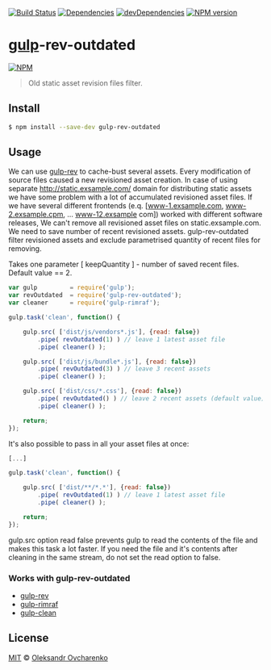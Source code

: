 [![Build Status](https://travis-ci.org/shonny-ua/gulp-rev-outdated.svg)](https://travis-ci.org/shonny-ua/gulp-rev-outdated)
[![Dependencies](https://david-dm.org/shonny-ua/gulp-rev-outdated.svg)](https://david-dm.org/shonny-ua/gulp-rev-outdated)
[![devDependencies](https://david-dm.org/shonny-ua/gulp-rev-outdated/dev-status.svg)](https://david-dm.org/shonny-ua/gulp-rev-outdated#info=devDependencies&view=table)
[![NPM version](https://badge.fury.io/js/gulp-rev-outdated.svg)](http://badge.fury.io/js/gulp-rev-outdated)

# [gulp](https://github.com/wearefractal/gulp)-rev-outdated

[![NPM](https://nodei.co/npm/gulp-rev-outdated.png?downloads=true&stars=true)](https://nodei.co/npm/gulp-rev-outdated/)

> Old static asset revision files filter.

## Install

```sh
$ npm install --save-dev gulp-rev-outdated
```

## Usage

We can use [gulp-rev](https://github.com/sindresorhus/gulp-rev) to cache-bust several assets. Every modification of source files caused a new revisioned asset creation. In case of using separate http://static.exsample.com/ domain for distributing static assets we have some problem with a lot of accumulated revisioned asset files. If we have several different frontends (e.q. [www-1.exsample.com, www-2.exsample.cpm, ... www-12.exsample com]) worked with different software releases, We can't remove all revisioned asset files on static.exsample.com. We need to save number of recent revisioned assets. gulp-rev-outdated filter revisioned assets and exclude parametrised quantity of recent files for removing.

Takes one parameter [ keepQuantity ] - number of saved recent files.
Default value == 2.

```js
var gulp         = require('gulp');
var revOutdated  = require('gulp-rev-outdated');
var cleaner      = require('gulp-rimraf');

gulp.task('clean', function() {

    gulp.src( ['dist/js/vendors*.js'], {read: false})
        .pipe( revOutdated(1) ) // leave 1 latest asset file
        .pipe( cleaner() );

    gulp.src( ['dist/js/bundle*.js'], {read: false})
        .pipe( revOutdated(3) ) // leave 3 recent assets
        .pipe( cleaner() );

    gulp.src( ['dist/css/*.css'], {read: false})
        .pipe( revOutdated() ) // leave 2 recent assets (default value)
        .pipe( cleaner() );

    return;
});
```

It's also possible to pass in all your asset files at once:

```js
[...]

gulp.task('clean', function() {

    gulp.src( ['dist/**/*.*'], {read: false})
        .pipe( revOutdated(1) ) // leave 1 latest asset file
        .pipe( cleaner() );

    return;
});
```

gulp.src option read false prevents gulp to read the contents of the file and makes this task a lot faster. If you need the file and it's contents after cleaning in the same stream, do not set the read option to false.

### Works with gulp-rev-outdated

- [gulp-rev](https://github.com/sindresorhus/gulp-rev)
- [gulp-rimraf](https://github.com/robrich/gulp-rimraf)
- [gulp-clean](https://github.com/peter-vilja/gulp-clean)

## License

[MIT](http://opensource.org/licenses/MIT) © [Oleksandr Ovcharenko](mailto:shonny.ua@gmail.com)
